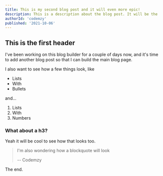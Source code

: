 ```yaml
---
title: This is my second blog post and it will even more epic!
description: This is a description about the blog post. It will be the introductory paragraph used in search results, on blog list pages, and at the top of the blog post. It's pretty important.
authorId: 'codemzy'
published: '2021-10-06'
---
```


## This is the first header

I've been working on this blog builder for a couple of days now, and it's time to add another blog post so that I can build the main blog page.

I also want to see how a few things look, like

- Lists
- With 
- Bullets

and...

1. Lists 
2. With
3. Numbers

### What about a h3?

Yeah it will be cool to see how that looks too.

> I'm also wondering how a blockquote will look
>
> -- Codemzy

The end.